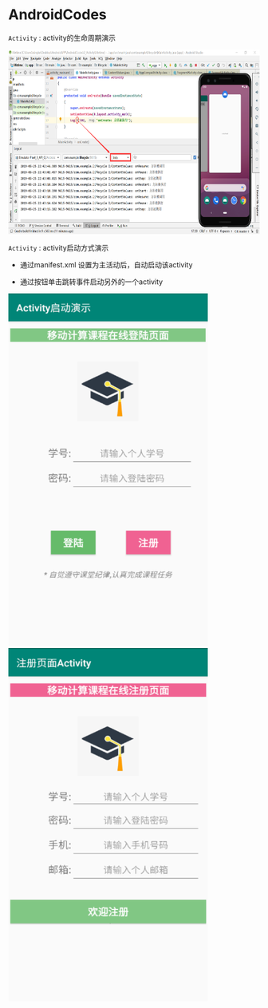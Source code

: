 # AndroidCodes

`Activity` :    activity的生命周期演示 


<img src="https://github.com/tsingke/AndroidCodes/blob/master/2_Activity/lifetime/lifecycle.png" width=700 height=370 /> 


`Activity` :    activity启动方式演示 

* 通过manifest.xml 设置为主活动后，自动启动该activity
  
* 通过按钮单击跳转事件启动另外的一个activity

<img src="https://github.com/tsingke/AndroidCodes/blob/master/2_Activity/intent/LaunchActivity/MainActivity.png" width=400 height=708 />  <img src="https://github.com/tsingke/AndroidCodes/blob/master/2_Activity/intent/LaunchActivity/RegActivity.png" width=400 height=708 />   




